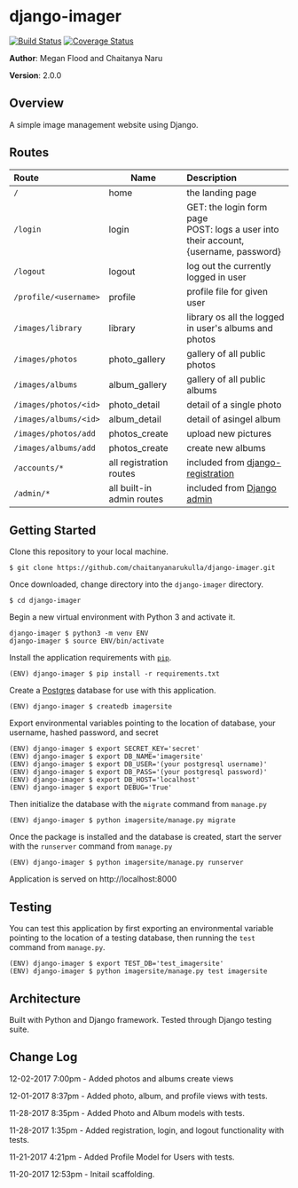 # django-imager

[![Build Status](https://travis-ci.org/chaitanyanarukulla/django-imager.svg?branch=master)](https://travis-ci.org/chaitanyanarukulla/django-imager)
[![Coverage Status](https://coveralls.io/repos/github/chaitanyanarukulla/django-imager/badge.svg?branch=master)](https://coveralls.io/github/chaitanyanarukulla/django-imager?branch=master)

**Author**: Megan Flood and Chaitanya Naru

**Version**: 2.0.0

## Overview
A simple image management website using Django.

## Routes
| Route | Name | Description |
|:--|--|:--|
|`/`|home|the landing page|
|`/login`|login|GET: the login form page<br>POST: logs a user into their account, {username, password}|
|`/logout`|logout|log out the currently logged in user|
|`/profile/<username>`|profile|profile file for given user|
|`/images/library`|library|library os all the logged in user's albums and photos|
|`/images/photos`|photo_gallery|gallery of all public photos|
|`/images/albums`|album_gallery|gallery of all public albums|
|`/images/photos/<id>`|photo_detail|detail of a single photo|
|`/images/albums/<id>`|album_detail|detail of asingel album|
|`/images/photos/add`|photos_create|upload new pictures|
|`/images/albums/add`|photos_create|create new albums|
|`/accounts/*`|all registration routes| included from [django-registration](http://django-registration.readthedocs.io/en/stable/index.html)|
|`/admin/*`|all built-in admin routes| included from [Django admin](https://docs.djangoproject.com/en/1.11/ref/contrib/admin/#reversing-admin-urls)|

## Getting Started

Clone this repository to your local machine.
```
$ git clone https://github.com/chaitanyanarukulla/django-imager.git
```

Once downloaded, change directory into the `django-imager` directory.
```
$ cd django-imager
```

Begin a new virtual environment with Python 3 and activate it.
```
django-imager $ python3 -m venv ENV
django-imager $ source ENV/bin/activate
```

Install the application requirements with [`pip`](https://pip.pypa.io/en/stable/installing/).
```
(ENV) django-imager $ pip install -r requirements.txt
```

Create a [Postgres](https://wiki.postgresql.org/wiki/Detailed_installation_guides) database for use with this application.
```
(ENV) django-imager $ createdb imagersite
```

Export environmental variables pointing to the location of database, your username, hashed password, and secret
```
(ENV) django-imager $ export SECRET_KEY='secret'
(ENV) django-imager $ export DB_NAME='imagersite'
(ENV) django-imager $ export DB_USER='(your postgresql username)'
(ENV) django-imager $ export DB_PASS='(your postgresql password)'
(ENV) django-imager $ export DB_HOST='localhost'
(ENV) django-imager $ export DEBUG='True'
```

Then initialize the database with the `migrate` command from `manage.py`
```
(ENV) django-imager $ python imagersite/manage.py migrate
```

Once the package is installed and the database is created, start the server with the `runserver` command from `manage.py`
```
(ENV) django-imager $ python imagersite/manage.py runserver
```

Application is served on http://localhost:8000

## Testing
You can test this application by first exporting an environmental variable pointing to the location of a testing database, then running the `test` command from `manage.py`.
```
(ENV) django-imager $ export TEST_DB='test_imagersite'
(ENV) django-imager $ python imagersite/manage.py test imagersite
```

## Architecture
Built with Python and Django framework. Tested through Django testing suite.

## Change Log

12-02-2017 7:00pm - Added photos and albums create views

12-01-2017 8:37pm - Added photo, album, and profile views with tests.

11-28-2017 8:35pm - Added Photo and Album models with tests.

11-28-2017 1:35pm - Added registration, login, and logout functionality with tests.

11-21-2017 4:21pm - Added Profile Model for Users with tests.

11-20-2017 12:53pm - Initail scaffolding.
